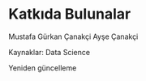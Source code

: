 # Katkıda Bulunalar 
Mustafa Gürkan Çanakçi
Ayşe Çanakçi

Kaynaklar:
Data Science

Yeniden güncelleme
